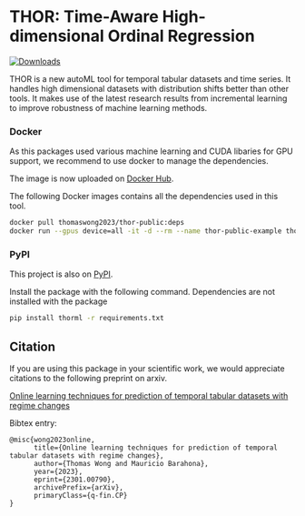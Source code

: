 # THOR: Time-Aware High-dimensional Ordinal Regression 

[![Downloads](https://static.pepy.tech/badge/thorml)](https://pepy.tech/project/thorml)

THOR is a new autoML tool for temporal tabular datasets and time series. It handles high dimensional datasets with distribution shifts better than other tools. It makes use of the latest research results from incremental learning to improve robustness of machine learning methods. 


### Docker 

As this packages used various machine learning and CUDA libaries for GPU support, we recommend to use docker to manage the dependencies. 

The image is now uploaded on [Docker Hub](https://hub.docker.com/repository/docker/thomaswong2023/thor-public/general).

The following Docker images contains all the dependencies used in this tool. 

```bash
docker pull thomaswong2023/thor-public:deps
docker run --gpus device=all -it -d --rm --name thor-public-example thomaswong2023/thor:public:deps bash

```


### PyPI 

This project is also on [PyPI](https://pypi.org/project/thorml/).

Install the package with the following command. Dependencies are not installed with the package 

```bash
pip install thorml -r requirements.txt

```



## Citation
If you are using this package in your scientific work, we would appreciate citations to the following preprint on arxiv.

[Online learning techniques for prediction of temporal tabular datasets with regime changes](https://arxiv.org/abs/2301.00790)

Bibtex entry:
```
@misc{wong2023online,
      title={Online learning techniques for prediction of temporal tabular datasets with regime changes}, 
      author={Thomas Wong and Mauricio Barahona},
      year={2023},
      eprint={2301.00790},
      archivePrefix={arXiv},
      primaryClass={q-fin.CP}
}
```










